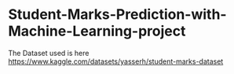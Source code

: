 # Student-Marks-Prediction-with-Machine-Learning-project
The Dataset used is here 
https://www.kaggle.com/datasets/yasserh/student-marks-dataset
